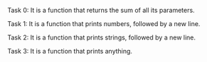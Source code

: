 Task 0: It is a function that returns the sum of all its parameters.

Task 1: It is a function that prints numbers, followed by a new line.

Task 2: It is a function that prints strings, followed by a new line.

Task 3: It is a function that prints anything.